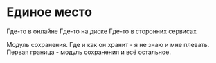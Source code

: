 # Единое место

Где-то в онлайне
Где-то на диске
Где-то в сторонних сервисах

Модуль сохранения. Где и как он хранит - я не знаю и мне плевать. Первая граница - модуль сохранения и всё остальное.